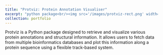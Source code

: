 ```yaml
---
title: "Protviz: Protein Annotation Visualiser"
excerpt: "python package<br/><img src='/images/protviz-rect.png' width='40%'>"
collection: portfolio
---
```


Protviz is a Python package designed to retrieve and visualize various protein annotations and structural information. It allows users to fetch data from multiple bioinformatics databases and plot this information along a protein sequence using a flexible track-based system.

